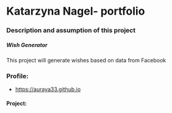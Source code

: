 # Katarzyna Nagel- portfolio

### Description and assumption of this project
 ##### Wish Generator
This project will generate wishes based on data from Facebook

### Profile:
* https://auraya33.github.io

#### Project:

